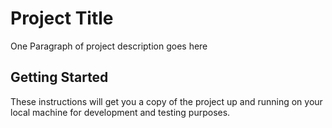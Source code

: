 # Project Title

One Paragraph of project description goes here

## Getting Started

These instructions will get you a copy of the project up and running on your local machine for development and testing purposes.